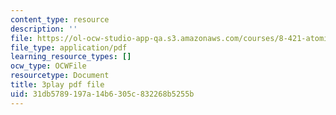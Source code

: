 ```yaml
---
content_type: resource
description: ''
file: https://ol-ocw-studio-app-qa.s3.amazonaws.com/courses/8-421-atomic-and-optical-physics-i-spring-2014/31db5789197a14b6305c832268b5255b_4fZPNSMiRvk.pdf
file_type: application/pdf
learning_resource_types: []
ocw_type: OCWFile
resourcetype: Document
title: 3play pdf file
uid: 31db5789-197a-14b6-305c-832268b5255b
---
```

